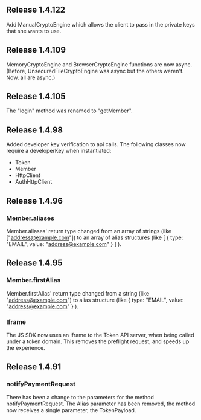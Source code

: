 ## Release 1.4.122

Add ManualCryptoEngine which allows the client to pass in the private keys that she wants to use.

## Release 1.4.109

MemoryCryptoEngine and BrowserCryptoEngine functions are now async.
(Before, UnsecuredFileCryptoEngine was async but the others weren't.
Now, all are async.)

## Release 1.4.105

The "login" method was renamed to "getMember".

## Release 1.4.98

Added developer key verification to api calls. The following classes now require a developerKey when instantiated:
* Token
* Member
* HttpClient
* AuthHttpClient

## Release 1.4.96

### Member.aliases

Member.aliases' return type changed from an
array of strings (like
["address@example.com"]) to an array of
alias structures (like
[ { type: "EMAIL", value: "address@example.com" } ] ).

## Release 1.4.95

### Member.firstAlias

Member.firstAlias' return type changed from a string (like
"address@example.com") to alias structure (like
{ type: "EMAIL", value: "address@example.com" } ).

### Iframe

The JS SDK now uses an iframe to the Token API server, when being called
under a token domain. This removes the preflight request, and speeds up
the experience.

## Release 1.4.91

### notifyPaymentRequest

There has been a change to the parameters for the method notifyPaymentRequest.
The Alias parameter has been removed, the method now receives a single
parameter, the TokenPayload.
